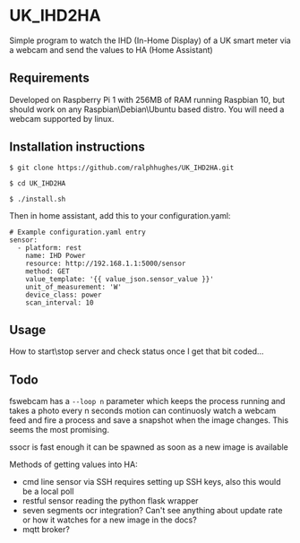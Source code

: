 # UK_IHD2HA
Simple program to watch the IHD (In-Home Display) of a UK smart meter via a webcam and send the values to HA (Home Assistant)

## Requirements
Developed on Raspberry Pi 1 with 256MB of RAM running Raspbian 10, but should work on any Raspbian\Debian\Ubuntu based distro. You will need a webcam supported by linux.

## Installation instructions
```
$ git clone https://github.com/ralphhughes/UK_IHD2HA.git

$ cd UK_IHD2HA

$ ./install.sh
```
Then in home assistant, add this to your configuration.yaml:
```
# Example configuration.yaml entry
sensor:
  - platform: rest
    name: IHD Power
    resource: http://192.168.1.1:5000/sensor
    method: GET
    value_template: '{{ value_json.sensor_value }}'
    unit_of_measurement: 'W'
    device_class: power
    scan_interval: 10
```

## Usage
How to start\stop server and check status once I get that bit coded...

## Todo

fswebcam has a `--loop n` parameter which keeps the process running and takes a photo every n seconds
motion can continuosly watch a webcam feed and fire a process and save a snapshot when the image changes. This seems the most promising.

ssocr is fast enough it can be spawned as soon as a new image is available

Methods of getting values into HA:
- cmd line sensor via SSH requires setting up SSH keys, also this would be a local poll
- restful sensor reading the python flask wrapper
- seven segments ocr integration? Can't see anything about update rate or how it watches for a new image in the docs?
- mqtt broker?
